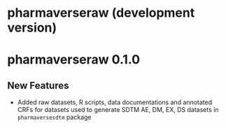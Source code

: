 # pharmaverseraw (development version)

# pharmaverseraw 0.1.0

## New Features

 - Added raw datasets, R scripts, data documentations and annotated CRFs
 for datasets used to generate SDTM AE, DM, EX, DS datasets 
 in `pharmaversesdtm` package

 

